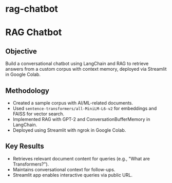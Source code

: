 # rag-chatbot
# RAG Chatbot
## Objective
Build a conversational chatbot using LangChain and RAG to retrieve answers from a custom corpus with context memory, deployed via Streamlit in Google Colab.

## Methodology
- Created a sample corpus with AI/ML-related documents.
- Used `sentence-transformers/all-MiniLM-L6-v2` for embeddings and FAISS for vector search.
- Implemented RAG with GPT-2 and ConversationBufferMemory in LangChain.
- Deployed using Streamlit with ngrok in Google Colab.

## Key Results
- Retrieves relevant document content for queries (e.g., "What are Transformers?").
- Maintains conversational context for follow-ups.
- Streamlit app enables interactive queries via public URL.
